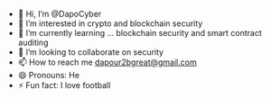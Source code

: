 - 👋 Hi, I’m @DapoCyber
- 👀 I’m interested in crypto and blockchain security
- 🌱 I’m currently learning ... blockchain security and smart contract auditing
- 💞️ I’m looking to collaborate on security
- 📫 How to reach me dapour2bgreat@gmail.com
- 😄 Pronouns: He
- ⚡ Fun fact: I love football

<!---
DapoCyber/DapoCyber is a ✨ special ✨ repository because its `README.md` (this file) appears on your GitHub profile.
You can click the Preview link to take a look at your changes.
--->
